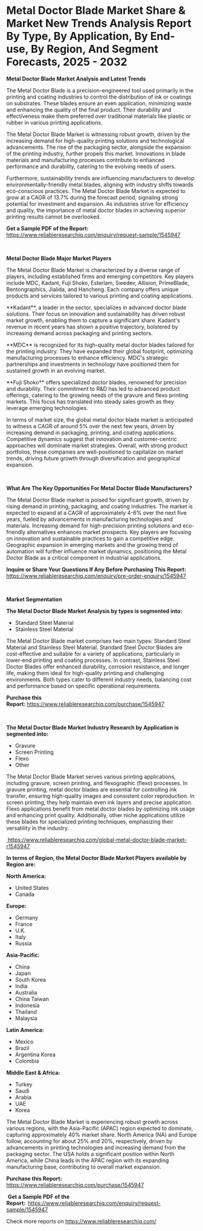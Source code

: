 <p><h1>Metal Doctor Blade Market Share & Market New Trends Analysis Report By Type, By Application, By End-use, By Region, And Segment Forecasts, 2025 - 2032</h1></p><p><strong>Metal Doctor Blade Market Analysis and Latest Trends</strong></p>
<p><p>The Metal Doctor Blade is a precision-engineered tool used primarily in the printing and coating industries to control the distribution of ink or coatings on substrates. These blades ensure an even application, minimizing waste and enhancing the quality of the final product. Their durability and effectiveness make them preferred over traditional materials like plastic or rubber in various printing applications.</p><p>The Metal Doctor Blade Market is witnessing robust growth, driven by the increasing demand for high-quality printing solutions and technological advancements. The rise of the packaging sector, alongside the expansion of the printing industry, further propels this market. Innovations in blade materials and manufacturing processes contribute to enhanced performance and durability, catering to the evolving needs of users.</p><p>Furthermore, sustainability trends are influencing manufacturers to develop environmentally-friendly metal blades, aligning with industry shifts towards eco-conscious practices. The Metal Doctor Blade Market is expected to grow at a CAGR of 13.7% during the forecast period, signaling strong potential for investment and expansion. As industries strive for efficiency and quality, the importance of metal doctor blades in achieving superior printing results cannot be overlooked.</p></p>
<p><strong>Get a Sample PDF of the Report:&nbsp;</strong> <a href="https://www.reliableresearchiq.com/enquiry/request-sample/1545947?utm_campaign=2289&utm_medium=2&utm_source=Github&utm_content=ia&utm_term=27022025&utm_id=metal-doctor-blade">https://www.reliableresearchiq.com/enquiry/request-sample/1545947</a></p>
<p>&nbsp;</p>
<p><strong>Metal Doctor Blade Major Market Players</strong></p>
<p><p>The Metal Doctor Blade Market is characterized by a diverse range of players, including established firms and emerging competitors. Key players include MDC, Kadant, Fuji Shoko, Esterlam, Swedev, Allision, PrimeBlade, Bentongraphics, Jialida, and Hancheng. Each company offers unique products and services tailored to various printing and coating applications.</p><p>**Kadant**, a leader in the sector, specializes in advanced doctor blade solutions. Their focus on innovation and sustainability has driven robust market growth, enabling them to capture a significant share. Kadant's revenue in recent years has shown a positive trajectory, bolstered by increasing demand across packaging and printing sectors.</p><p>**MDC** is recognized for its high-quality metal doctor blades tailored for the printing industry. They have expanded their global footprint, optimizing manufacturing processes to enhance efficiency. MDC's strategic partnerships and investments in technology have positioned them for sustained growth in an evolving market.</p><p>**Fuji Shoko** offers specialized doctor blades, renowned for precision and durability. Their commitment to R&D has led to advanced product offerings, catering to the growing needs of the gravure and flexo printing markets. This focus has translated into steady sales growth as they leverage emerging technologies.</p><p>In terms of market size, the global metal doctor blade market is anticipated to witness a CAGR of around 5% over the next few years, driven by increasing demand in packaging, printing, and coating applications. Competitive dynamics suggest that innovation and customer-centric approaches will dominate market strategies. Overall, with strong product portfolios, these companies are well-positioned to capitalize on market trends, driving future growth through diversification and geographical expansion.</p></p>
<p>&nbsp;</p>
<p><strong>What Are The Key Opportunities For Metal Doctor Blade Manufacturers?</strong></p>
<p><p>The Metal Doctor Blade market is poised for significant growth, driven by rising demand in printing, packaging, and coating industries. The market is expected to expand at a CAGR of approximately 4-6% over the next five years, fueled by advancements in manufacturing technologies and materials. Increasing demand for high-precision printing solutions and eco-friendly alternatives enhances market prospects. Key players are focusing on innovation and sustainable practices to gain a competitive edge. Geographic expansion in emerging markets and the growing trend of automation will further influence market dynamics, positioning the Metal Doctor Blade as a critical component in industrial applications.</p></p>
<p><strong>Inquire or Share Your Questions If Any Before Purchasing This Report:</strong> <a href="https://www.reliableresearchiq.com/enquiry/pre-order-enquiry/1545947?utm_campaign=2289&utm_medium=2&utm_source=Github&utm_content=ia&utm_term=27022025&utm_id=metal-doctor-blade">https://www.reliableresearchiq.com/enquiry/pre-order-enquiry/1545947</a></p>
<p>&nbsp;</p>
<p><strong>Market Segmentation</strong></p>
<p><strong>The Metal Doctor Blade Market Analysis by types is segmented into:</strong></p>
<p><ul><li>Standard Steel Material</li><li>Stainless Steel Material</li></ul></p>
<p><p>The Metal Doctor Blade market comprises two main types: Standard Steel Material and Stainless Steel Material. Standard Steel Doctor Blades are cost-effective and suitable for a variety of applications, particularly in lower-end printing and coating processes. In contrast, Stainless Steel Doctor Blades offer enhanced durability, corrosion resistance, and longer life, making them ideal for high-quality printing and challenging environments. Both types cater to different industry needs, balancing cost and performance based on specific operational requirements.</p></p>
<p><strong>Purchase this Report:&nbsp;</strong><a href="https://www.reliableresearchiq.com/purchase/1545947?utm_campaign=2289&utm_medium=2&utm_source=Github&utm_content=ia&utm_term=27022025&utm_id=metal-doctor-blade">https://www.reliableresearchiq.com/purchase/1545947</a></p>
<p>&nbsp;</p>
<p><strong>The Metal Doctor Blade Market Industry Research by Application is segmented into:</strong></p>
<p><ul><li>Gravure</li><li>Screen Printing</li><li>Flexo</li><li>Other</li></ul></p>
<p><p>The Metal Doctor Blade Market serves various printing applications, including gravure, screen printing, and flexographic (flexo) processes. In gravure printing, metal doctor blades are essential for controlling ink transfer, ensuring high-quality images and consistent color reproduction. In screen printing, they help maintain even ink layers and precise application. Flexo applications benefit from metal doctor blades by optimizing ink usage and enhancing print quality. Additionally, other niche applications utilize these blades for specialized printing techniques, emphasizing their versatility in the industry.</p></p>
<p><a href="https://www.reliableresearchiq.com/global-metal-doctor-blade-market-r1545947?utm_campaign=2289&utm_medium=2&utm_source=Github&utm_content=ia&utm_term=27022025&utm_id=metal-doctor-blade">&nbsp;https://www.reliableresearchiq.com/global-metal-doctor-blade-market-r1545947</a></p>
<p><strong>In terms of Region, the Metal Doctor Blade Market Players available by Region are:</strong></p>
<p>
    <p> <strong> North America: </strong>
        <ul>
            <li>United States</li>
            <li>Canada</li>
        </ul>
        </p> 
    <p> <strong> Europe: </strong>
        <ul>
            <li>Germany</li>
            <li>France</li>
            <li>U.K.</li>
            <li>Italy</li>
            <li>Russia</li>
        </ul>
        </p> 
    <p> <strong> Asia-Pacific: </strong>
        <ul>
            <li>China</li>
            <li>Japan</li>
            <li>South Korea</li>
            <li>India</li>
            <li>Australia</li>
            <li>China Taiwan</li>
            <li>Indonesia</li>
            <li>Thailand</li>
            <li>Malaysia</li>
        </ul>
        </p> 
    <p> <strong> Latin America: </strong>
        <ul>
            <li>Mexico</li>
            <li>Brazil</li>
            <li>Argentina Korea</li>
            <li>Colombia</li>
        </ul>
        </p> 
    <p> <strong> Middle East & Africa: </strong>
        <ul>
            <li>Turkey</li>
            <li>Saudi</li>
            <li>Arabia</li>
            <li>UAE</li>
            <li>Korea</li>
        </ul>
    </p>
    </p>
<p><p>The Metal Doctor Blade Market is experiencing robust growth across various regions, with the Asia-Pacific (APAC) region expected to dominate, capturing approximately 40% market share. North America (NA) and Europe follow, accounting for about 25% and 20%, respectively, driven by advancements in printing technologies and increasing demand from the packaging sector. The USA holds a significant position within North America, while China leads in the APAC region with its expanding manufacturing base, contributing to overall market expansion.</p></p>
<p><strong>Purchase this Report: </strong><a href="https://www.reliableresearchiq.com/purchase/1545947?utm_campaign=2289&utm_medium=2&utm_source=Github&utm_content=ia&utm_term=27022025&utm_id=metal-doctor-blade">https://www.reliableresearchiq.com/purchase/1545947</a></p>
<p>&nbsp;<strong>Get a Sample PDF of the Report:&nbsp;&nbsp;</strong><a href="https://www.reliableresearchiq.com/enquiry/request-sample/1545947?utm_campaign=2289&utm_medium=2&utm_source=Github&utm_content=ia&utm_term=27022025&utm_id=metal-doctor-blade">https://www.reliableresearchiq.com/enquiry/request-sample/1545947</a></p>
<p><strong></strong></p>
<p>Check more reports on <a href="https://www.reliableresearchiq.com/?utm_campaign=2289&utm_medium=2&utm_source=Github&utm_content=ia&utm_term=27022025&utm_id=metal-doctor-blade">https://www.reliableresearchiq.com/</a></p>